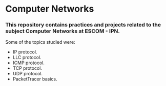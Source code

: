 # Computer Networks

### This repository contains practices and projects related to the subject Computer Networks at ESCOM - IPN.

Some of the topics studied were:

* IP protocol.
* LLC protocol.
* ICMP protocol.
* TCP protocol.
* UDP protocol.
* PacketTracer basics.


